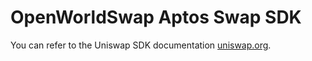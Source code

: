 # OpenWorldSwap Aptos Swap SDK

You can refer to the Uniswap SDK documentation [uniswap.org](https://docs.uniswap.org/sdk/2.0.0/).
